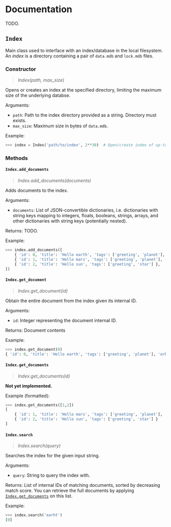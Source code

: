 # Documentation

TODO.

## `Index`

Main class used to interface with an index/database in the local filesystem. An *index* is a directory containing a pair of `data.mdb` and `lock.mdb` files.

### Constructor

> *Index(path, max_size)*

Opens or creates an index at the specified directory, limiting the maximum size of the underlying databse.

Arguments:

- `path`: Path to the index directory provided as a string. Directory must exists.
- `max_size`: Maximum size in bytes of `data.mdb`.

Example:

```py
>>> index = Index('path/to/index', 2**30)  # Open/create index of up-to 1 GiB in size
```

### Methods

#### `Index.add_documents`

> *Index.add_documents(documents)*

Adds documents to the index.

Arguments:

- `documents`: List of JSON-convertible dictionaries, i.e. dictionaries with string keys mapping to integers, floats, booleans, strings, arrays, and other dictionaries with string keys (potentially nested).

Returns: TODO.

Example:

```py
>>> index.add_documents([
    { 'id': 0, 'title': 'Hello earth', 'tags': ['greeting', 'planet'], 'orbit': 3 },
    { 'id': 1, 'title': 'Hello mars', 'tags': ['greeting', 'planet'], 'orbit': 4 },
    { 'id': 2, 'title': 'Hello sun', 'tags': ['greeting', 'star'] },
])
```

#### `Index.get_document`

> *Index.get_document(id)*

Obtain the entire document from the index given its internal ID.

Arguments:

- `id`: Integer representing the document internal ID. 

Returns: Document contents

Example:

```py
>>> index.get_document(0)
{ 'id': 0, 'title': 'Hello earth', 'tags': ['greeting', 'planet'], 'orbit': 3 }
```

#### `Index.get_documents`

> *Index.get_documents(id)*

**Not yet implemented.**

Example (formatted):
```py
>>> index.get_documents([1,2])
[
    { 'id': 1, 'title': 'Hello mars', 'tags': ['greeting', 'planet'], 'orbit': 4 },
    { 'id': 2, 'title': 'Hello sun', 'tags': ['greeting', 'star'] }
]
```

#### `Index.search`

> *Index.search(query)*

Searches the index for the given input string.

Arguments:

- `query`: String to query the index with.

Returns: List of internal IDs of matching documents, sorted by decreasing match score. You can retrieve the full documents by applying [`Index.get_documents`](#indexget_document) on this list.

Example:

```py
>>> index.search('earht')
[0]
```
